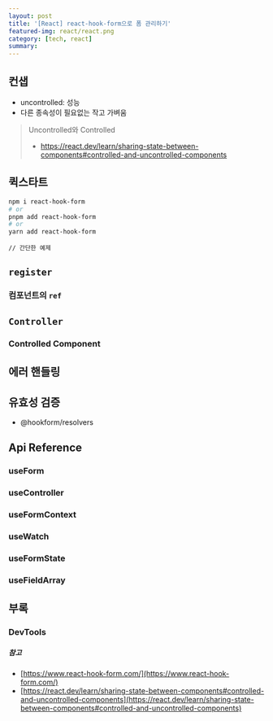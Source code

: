 ```yaml
---
layout: post
title: '[React] react-hook-form으로 폼 관리하기'
featured-img: react/react.png
category: [tech, react]
summary:
---
```


## 컨샙
- uncontrolled: 성능
- 다른 종속성이 필요없는 작고 가벼움

> Uncontrolled와 Controlled
>
> - https://react.dev/learn/sharing-state-between-components#controlled-and-uncontrolled-components

## 퀵스타트

```bash
npm i react-hook-form
# or
pnpm add react-hook-form
# or
yarn add react-hook-form
```

```tsx
// 간단한 예제
```

## `register`

### 컴포넌트의 `ref`

## `Controller`

### Controlled Component

## 에러 핸들링

## 유효성 검증
- @hookform/resolvers

## Api Reference

### useForm

### useController

### useFormContext

### useWatch

### useFormState

### useFieldArray

## 부록

### DevTools

##### 참고
- [https://www.react-hook-form.com/](https://www.react-hook-form.com/)
- [https://react.dev/learn/sharing-state-between-components#controlled-and-uncontrolled-components](https://react.dev/learn/sharing-state-between-components#controlled-and-uncontrolled-components)
